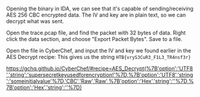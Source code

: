 Opening the binary in IDA, we can see that it's capable of sending/receiving AES 256 CBC encrypted data.
The IV and key are in plain text, so we can decrypt what was sent.

Open the trace.pcap file, and find the packet with 32 bytes of data.
Right click the data section, and choose "Export Packet Bytes".
Save to a file.

Open the file in CyberChef, and input the IV and key we found earlier in the AES Decrypt recipe:
This gives us the string `HTB{vryS3CuR3_F1L3_TR4nsf3r}`

https://gchq.github.io/CyberChef/#recipe=AES_Decrypt(%7B'option':'UTF8','string':'supersecretkeyusedforencryption!'%7D,%7B'option':'UTF8','string':'someinitialvalue'%7D,'CBC','Raw','Raw',%7B'option':'Hex','string':''%7D,%7B'option':'Hex','string':''%7D)